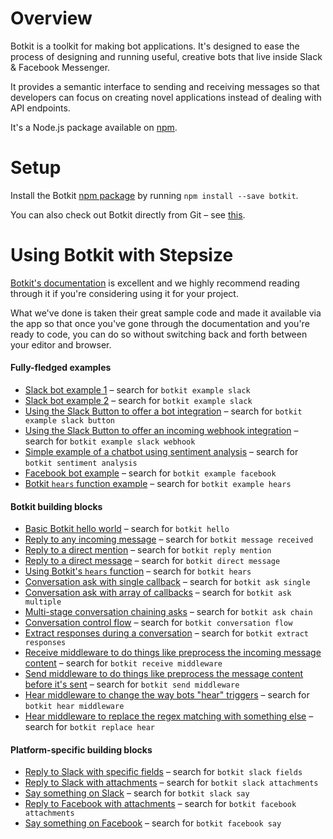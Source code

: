 # Overview

Botkit is a toolkit for making bot applications. It's designed to ease the process of designing and running useful, creative bots that live inside Slack & Facebook Messenger.

It provides a semantic interface to sending and receiving messages so that developers can focus on creating novel applications instead of dealing with API endpoints.

It's a Node.js package available on [npm](https://www.npmjs.com/package/botkit).

# Setup

Install the Botkit [npm package](https://www.npmjs.com/package/botkit) by running `npm install --save botkit`.

You can also check out Botkit directly from Git – see [this](https://github.com/howdyai/botkit#installation).

# Using Botkit with Stepsize

[Botkit's documentation](https://github.com/howdyai/botkit) is excellent and we highly recommend reading through it if you're considering using it for your project.

What we've done is taken their great sample code and made it available via the app so that once you've gone through the documentation and you're ready to code, you can do so without switching back and forth between your editor and browser.

#### Fully-fledged examples

- [Slack bot example 1](https://gist.github.com/devStepsize/153153d3688d59e155af089221394655) – search for `botkit example slack`
- [Slack bot example 2](https://gist.github.com/devStepsize/c5a50f7171b03ab386c760948a82fe4a) – search for `botkit example slack`
- [Using the Slack Button to offer a bot integration](http://gist.github.com/18688bb1aa1d72bc52870fcee4a92f1d) – search for `botkit example slack button`
- [Using the Slack Button to offer an incoming webhook integration](https://gist.github.com/devStepsize/0f01dea5beb9d54e52805acee1403530) – search for `botkit example slack webhook`
- [Simple example of a chatbot using sentiment analysis](https://gist.github.com/devStepsize/7501ab7bb51565eafee8a90e517a5303) – search for `botkit sentiment analysis`
- [Facebook bot example](https://gist.github.com/devStepsize/28e7462150b7ed2d40f8f006f12ecd23) – search for `botkit example facebook`
- [Botkit `hears` function example](https://gist.github.com/devStepsize/6a1a7233db8af497bb221133d7471bf3) – search for `botkit example hears`

#### Botkit building blocks

- [Basic Botkit hello world](https://gist.github.com/devStepsize/2bdae0d66f1d5a4251e2ffa40940c66f) – search for `botkit hello`
- [Reply to any incoming message](https://gist.github.com/devStepsize/6e68dbe510cbbb3dcc27dda41e913f9a) – search for `botkit message received`
- [Reply to a direct mention](https://gist.github.com/devStepsize/06e8167094f10a566c0a34475a4de09c) – search for `botkit reply mention`
- [Reply to a direct message](https://gist.github.com/devStepsize/3383ba14ff840b8900d727a6119b2db3) – search for `botkit direct message`
- [Using Botkit's `hears` function](https://gist.github.com/devStepsize/490a6d36f31d44a58ae135c7eaabebe4) – search for `botkit hears`
- [Conversation ask with single callback](https://gist.github.com/devStepsize/1f43a5bd467b951cfd8960852297d053) – search for `botkit ask single`
- [Conversation ask with array of callbacks](https://gist.github.com/devStepsize/8e427f582c15e118e5ed6a24dd561e52) – search for `botkit ask multiple`
- [Multi-stage conversation chaining asks](https://gist.github.com/devStepsize/c8d1b8333b9a98445bd3409edb4b2654) – search for `botkit ask chain`
- [Conversation control flow](https://gist.github.com/devStepsize/af5d96a856e62f0f148a775be1e5e243) – search for `botkit conversation flow`
- [Extract responses during a conversation](https://gist.github.com/devStepsize/ee62004e471c07e60fe29618271b9b95) – search for `botkit extract responses`
- [Receive middleware to do things like preprocess the incoming message content](https://gist.github.com/devStepsize/62faf5b14c2b650647bd9c0108f4c674) – search for `botkit receive middleware`
- [Send middleware to do things like preprocess the message content before it's sent](https://gist.github.com/devStepsize/e7ac38e7efb7780d0782a5f4dfc65556) – search for `botkit send middleware`
- [Hear middleware to change the way bots "hear" triggers](https://gist.github.com/devStepsize/003f491c650f5c0e5012b9eabc1a6805) – search for `botkit hear middleware`
- [Hear middleware to replace the regex matching with something else](https://gist.github.com/devStepsize/f761db74ddc5d51351707e3a15544484) – search for `botkit replace hear`

#### Platform-specific building blocks

- [Reply to Slack with specific fields](https://gist.github.com/devStepsize/276b80acf763e695f0d619c658853fde) – search for `botkit slack fields`
- [Reply to Slack with attachments](https://gist.github.com/devStepsize/bda1f3f86b9c7cb68ce02042f9258145) – search for `botkit slack attachments`
- [Say something on Slack](https://gist.github.com/devStepsize/f5ab062e988fbcf6bf30a7ceb3a6aa09) – search for `botkit slack say`
- [Reply to Facebook with attachments](https://gist.github.com/devStepsize/8b54a579b572ecec9c43503e6e2cc45c) – search for `botkit facebook attachments`
- [Say something on Facebook](https://gist.github.com/devStepsize/d495af2346dd4df5376fdceadb6fde09) – search for `botkit facebook say`
